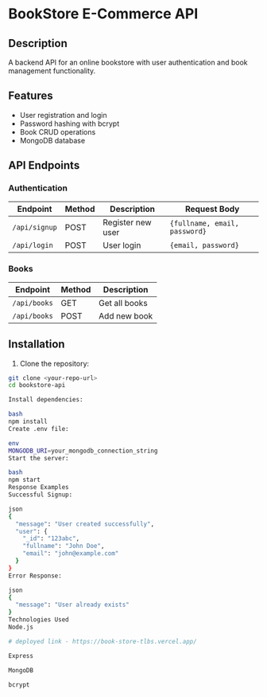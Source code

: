 # BookStore E-Commerce API

## Description
A backend API for an online bookstore with user authentication and book management functionality.

## Features
- User registration and login
- Password hashing with bcrypt
- Book CRUD operations
- MongoDB database

## API Endpoints

### Authentication
| Endpoint       | Method | Description          | Request Body              |
|----------------|--------|----------------------|---------------------------|
| `/api/signup`  | POST   | Register new user    | `{fullname, email, password}` |
| `/api/login`   | POST   | User login           | `{email, password}`       |

### Books
| Endpoint       | Method | Description          |
|----------------|--------|----------------------|
| `/api/books`   | GET    | Get all books        |
| `/api/books`   | POST   | Add new book         |

## Installation
1. Clone the repository:
```bash
git clone <your-repo-url>
cd bookstore-api

Install dependencies:

bash
npm install
Create .env file:

env
MONGODB_URI=your_mongodb_connection_string
Start the server:

bash
npm start
Response Examples
Successful Signup:

json
{
  "message": "User created successfully",
  "user": {
    "_id": "123abc",
    "fullname": "John Doe",
    "email": "john@example.com"
  }
}
Error Response:

json
{
  "message": "User already exists"
}
Technologies Used
Node.js

# deployed link - https://book-store-tlbs.vercel.app/

Express

MongoDB

bcrypt
